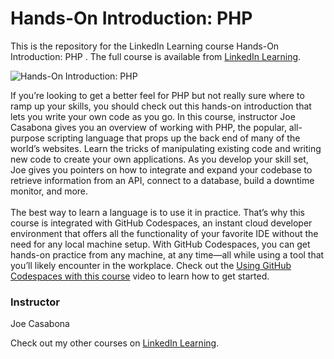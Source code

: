 # Hands-On Introduction: PHP 
This is the repository for the LinkedIn Learning course Hands-On Introduction: PHP . The full course is available from [LinkedIn Learning][lil-course-url].

![Hands-On Introduction: PHP ][lil-thumbnail-url]

If you’re looking to get a better feel for PHP but not really sure where to ramp up your skills, you should check out this hands-on introduction that lets you write your own code as you go. In this course, instructor Joe Casabona gives you an overview of working with PHP, the popular, all-purpose scripting language that props up the back end of many of the world’s websites. Learn the tricks of manipulating existing code and writing new code to create your own applications. As you develop your skill set, Joe gives you pointers on how to integrate and expand your codebase to retrieve information from an API, connect to a database, build a downtime monitor, and more.<br><br>The best way to learn a language is to use it in practice. That’s why this course is integrated with GitHub Codespaces, an instant cloud developer environment that offers all the functionality of your favorite IDE without the need for any local machine setup. With GitHub Codespaces, you can get hands-on practice from any machine, at any time—all while using a tool that you’ll likely encounter in the workplace. Check out the [Using GitHub Codespaces with this course][gcs-video-url] video to learn how to get started.

### Instructor

Joe Casabona

Check out my other courses on [LinkedIn Learning](https://www.linkedin.com/learning/instructors/joe-casabona?u=104).

[lil-course-url]: https://www.linkedin.com/learning/hands-on-introduction-php
[lil-thumbnail-url]: https://media.licdn.com/dms/image/D560DAQG2fIeoznHXQw/learning-public-crop_675_1200/0/1666990188942?e=1667955600&v=beta&t=-XiatofT1fpKMUoxCrEld7t9_iNeaAsDJbdi5ZwoDTs
[gcs-video-url]: https://www.linkedin.com/learning/hands-on-introduction-php/using-github-codespaces-with-this-course

